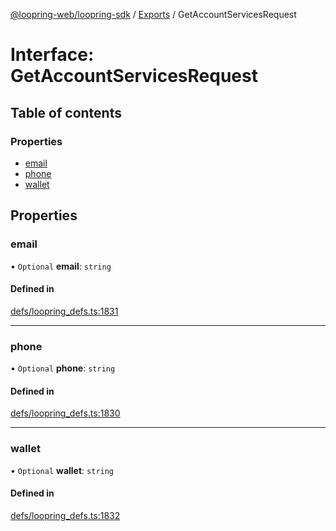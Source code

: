 [@loopring-web/loopring-sdk](../README.md) / [Exports](../modules.md) / GetAccountServicesRequest

# Interface: GetAccountServicesRequest

## Table of contents

### Properties

- [email](GetAccountServicesRequest.md#email)
- [phone](GetAccountServicesRequest.md#phone)
- [wallet](GetAccountServicesRequest.md#wallet)

## Properties

### email

• `Optional` **email**: `string`

#### Defined in

[defs/loopring_defs.ts:1831](https://github.com/Loopring/loopring_sdk/blob/ee2acc4/src/defs/loopring_defs.ts#L1831)

___

### phone

• `Optional` **phone**: `string`

#### Defined in

[defs/loopring_defs.ts:1830](https://github.com/Loopring/loopring_sdk/blob/ee2acc4/src/defs/loopring_defs.ts#L1830)

___

### wallet

• `Optional` **wallet**: `string`

#### Defined in

[defs/loopring_defs.ts:1832](https://github.com/Loopring/loopring_sdk/blob/ee2acc4/src/defs/loopring_defs.ts#L1832)
